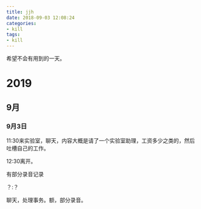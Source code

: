 ```yaml
---
title: jjh
date: 2018-09-03 12:08:24
categories:
- kill
tags:
- kill
---
```

希望不会有用到的一天。

<!--more-->

# 2019

## 9月

### 9月3日

11:30来实验室，聊天，内容大概是请了一个实验室助理，工资多少之类的，然后吐槽自己的工作。

12:30离开。

有部分录音记录

？:？



聊天，处理事务。额，部分录音。

